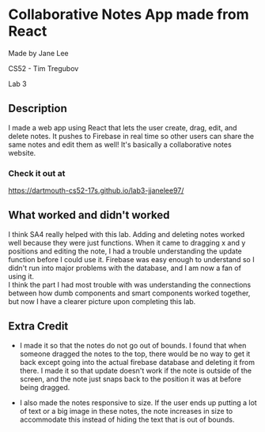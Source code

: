 # Collaborative Notes App made from React

Made by Jane Lee

CS52 - Tim Tregubov

Lab 3

## Description
I made a web app using React that lets the user create, drag, edit, and delete notes.  It pushes to Firebase in real time so other users can share the same notes and edit them as well!  It's basically a collaborative notes website.  

### Check it out at
https://dartmouth-cs52-17s.github.io/lab3-jjanelee97/

## What worked and didn't worked
I think SA4 really helped with this lab.  Adding and deleting notes worked well because they were just functions.  When it came to dragging x and y positions and editing the note, I had a trouble understanding the update function before I could use it.  Firebase was easy enough to understand so I didn't run into major problems with the database, and I am now a fan of using it.  
I think the part I had most trouble with was understanding the connections between how dumb components and smart components worked together, but now I have a clearer picture upon completing this lab.  

## Extra Credit
* I made it so that the notes do not go out of bounds.  I found that when someone dragged the notes to the top, there would be no way to get it back except going into the actual firebase database and deleting it from there.  I made it so that update doesn't work if the note is outside of the screen, and the note just snaps back to the position it was at before being dragged.

* I also made the notes responsive to size.  If the user ends up putting a lot of text or a big image in these notes, the note increases in size to accommodate this instead of hiding the text that is out of bounds.  
